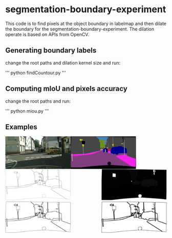 # segmentation-boundary-experiment

This code is to find pixels at the object boundary in labelmap and then dilate the boundary for the segmentation-boundary-experiment.
The dilation operate is based on APIs from OpenCV.

## Generating boundary labels

change the root paths and dilation kernel size and run:

'''
python findCountour.py
'''

## Computing mIoU and pixels accuracy

change the root paths and run:

'''
python miou.py
'''

## Examples
<img src="examples/image.png" width = "204" height = "102" div align=left />
<img src="examples/label_color.png" width = "204" height = "102" div align=center />
<img src="examples/label.png" width = "204" height = "102" div align=right />

<img src="examples/dilated_1.png" width = "204" height = "102" div align=left />
<img src="examples/dilated_5.png" width = "204" height = "102" div align=center />
<img src="examples/dilated_10.png" width = "204" height = "102" div align=right />

